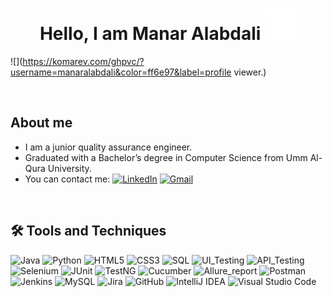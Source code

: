 <h1 align="center">Hello, I am Manar Alabdali <img src="https://github.com/Kathryn-Jie/Kathryn-Jie/blob/main/wave.gif" width="50px"/></h1>

![](https://komarev.com/ghpvc/?username=manaralabdali&color=ff6e97&label=profile viewer.)

<br>
<h2>About me </h2>

- I am a junior quality assurance engineer.
- Graduated with a Bachelor’s degree in Computer Science from Umm Al-Qura University.
- You can contact me: 
 [![LinkedIn](https://img.shields.io/badge/-Manar_Alabdali-%230077B5.svg?style=flat&logo=linkedin&logoColor=white)](https://www.linkedin.com/in/manaralabdali/)
 [![Gmail](https://img.shields.io/badge/manar6hmed@gmail.com-ff6e97?style=flat&logo=gmail&logoColor=white)](mailto:manar6hmed@gmail.com)

<br>
<h2>🛠️ Tools and Techniques</h2>

![Java](https://img.shields.io/badge/java-525252?style=flat&logo=openjdk)
![Python](https://img.shields.io/badge/python-525252?style=flat&logo=python)
![HTML5](https://img.shields.io/badge/html5-525252?style=flat&logo=html5)
![CSS3](https://img.shields.io/badge/css3-525252?style=flat&logo=css3)
![SQL](https://img.shields.io/badge/-SQL-525252?style=flat&logo=SQL)
![UI_Testing](https://img.shields.io/badge/-UI_Testing-525252?style=flat&logo=UI_Testing)
![API_Testing](https://img.shields.io/badge/-API_Testing-525252?style=flat&logo=API_Testing)
![Selenium](https://img.shields.io/badge/-selenium-525252?style=flat&logo=selenium)
![JUnit](https://img.shields.io/badge/-JUnit-525252?style=flat&logo=JUnit)
![TestNG](https://img.shields.io/badge/-TestNG-525252?style=flat&logo=TestNG)
![Cucumber](https://img.shields.io/badge/-Cucumber-525252?style=flat&logo=Cucumber)
![Allure_report](https://img.shields.io/badge/-Allure_report-525252?style=flat&logo=Allure_report)
![Postman](https://img.shields.io/badge/Postman-525252?style=flat&logo=postman)
![Jenkins](https://img.shields.io/badge/jenkins-525252?style=flat&logo=jenkins)
![MySQL](https://img.shields.io/badge/-MySQL-525252?style=flat&logo=mysql&logoColor=4479A1)
![Jira](https://img.shields.io/badge/jira-525252?style=flat&logo=jira)
![GitHub](https://img.shields.io/badge/-GitHub-525252?style=flat&logo=github)
![IntelliJ IDEA](https://img.shields.io/badge/IntelliJIDEA-525252?style=flat&logo=intellij-idea)
![Visual Studio Code](https://img.shields.io/badge/-Visual%20Studio%20Code-525252?style=flat&logo=visual-studio-code&logoColor=007ACC)
